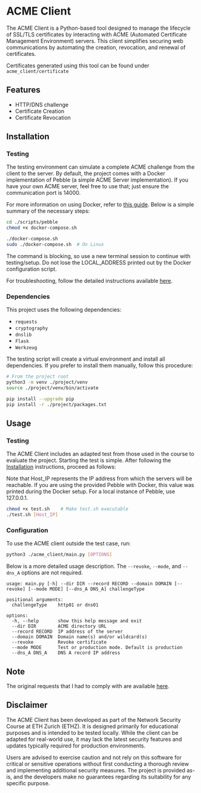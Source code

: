 # ACME Client

The ACME Client is a Python-based tool designed to manage the lifecycle of SSL/TLS certificates by interacting with ACME (Automated Certificate Management Environment) servers. This client simplifies securing web communications by automating the creation, revocation, and renewal of certificates.

Certificates generated using this tool can be found under `acme_client/certificate`

## Features
- HTTP/DNS challenge
- Certificate Creation
- Certificate Revocation

## Installation

### Testing
The testing environment can simulate a complete ACME challenge from the client to the server. By default, the project comes with a Docker implementation of Pebble (a simple ACME Server implementation). If you have your own ACME server, feel free to use that; just ensure the communication port is 14000.

For more information on using Docker, refer to [this guide](/scripts/pebble/README.md). Below is a simple summary of the necessary steps:
```bash
cd ./scripts/pebble
chmod +x docker-compose.sh

./docker-compose.sh
sudo ./docker-compose.sh  # On Linux
```
The command is blocking, so use a new terminal session to continue with testing/setup. Do not lose the LOCAL_ADDRESS printed out by the Docker configuration script.

For troubleshooting, follow the detailed instructions available [here](/scripts/pebble/README.md).

### Dependencies
This project uses the following dependencies:
- `requests`
- `cryptography`
- `dnslib`
- `Flask`
- `Werkzeug`

The testing script will create a virtual environment and install all dependencies. If you prefer to install them manually, follow this procedure:
```bash
# From the project root
python3 -m venv ./project/venv
source ./project/venv/bin/activate

pip install --upgrade pip
pip install -r ./project/packages.txt
```
## Usage

### Testing
The ACME Client includes an adapted test from those used in the course to evaluate the project. Starting the test is simple. After following the [Installation](#testing) instructions, proceed as follows:

Note that Host_IP represents the IP address from which the servers will be reachable. If you are using the provided Pebble with Docker, this value was printed during the Docker setup. For a local instance of Pebble, use 127.0.0.1.
```bash
chmod +x test.sh    # Make test.sh executable
./test.sh [Host_IP]
```

### Configuration
To use the ACME client outside the test case, run:
```bash
python3 ./acme_client/main.py [OPTIONS]
```

Below is a more detailed usage description. The `--revoke`, `--mode`, and `--dns_A` options are not required.
```
usage: main.py [-h] --dir DIR --record RECORD --domain DOMAIN [--revoke] [--mode MODE] [--dns_A DNS_A] challengeType

positional arguments:
  challengeType    http01 or dns01

options:
  -h, --help       show this help message and exit
  --dir DIR        ACME directory URL
  --record RECORD  IP address of the server
  --domain DOMAIN  Domain name(s) and/or wildcard(s)
  --revoke         Revoke certificate
  --mode MODE      Test or production mode. Default is production
  --dns_A DNS_A    DNS A record IP address
```
## Note
The original requests that I had to comply with are available [here](./_project-instructions/).

## Disclaimer

The ACME Client has been developed as part of the Network Security Course at ETH Zurich (ETHZ). It is designed primarily for educational purposes and is intended to be tested locally. While the client can be adapted for real-world use, it may lack the latest security features and updates typically required for production environments.

Users are advised to exercise caution and not rely on this software for critical or sensitive operations without first conducting a thorough review and implementing additional security measures. The project is provided as-is, and the developers make no guarantees regarding its suitability for any specific purpose.
